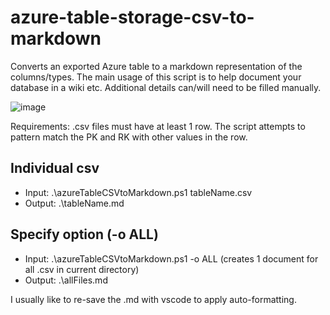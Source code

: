 # azure-table-storage-csv-to-markdown
Converts an exported Azure table to a markdown representation of the columns/types. The main usage of this script is to help document your database in a wiki etc. Additional details can/will need to be filled manually.

![image](https://user-images.githubusercontent.com/14246207/158496643-2c0240cf-2227-4885-90e1-0d330138beb7.png)

Requirements: .csv files must have at least 1 row. The script attempts to pattern match the PK and RK with other values in the row.
## Individual csv
- Input:  .\azureTableCSVtoMarkdown.ps1 tableName.csv
- Output: .\tableName.md

## Specify option (-o ALL)
- Input:  .\azureTableCSVtoMarkdown.ps1 -o ALL (creates 1 document for all .csv in current directory)
- Output: .\allFiles.md

I usually like to re-save the .md with vscode to apply auto-formatting.
